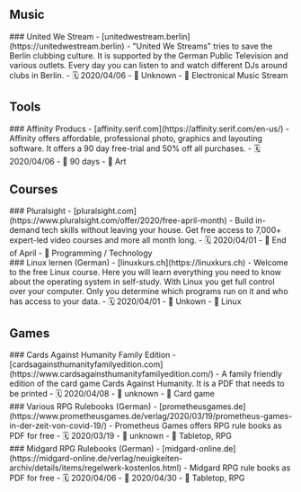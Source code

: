 ## Music

<div class="item" markdown="1">
### United We Stream
- [unitedwestream.berlin](https://unitedwestream.berlin)
- "United We Streams" tries to save the Berlin clubbing culture. It is supported by the German Public Television and various outlets. Every day you can listen to and watch different DJs around clubs in Berlin.
- 🗓 2020/04/06
- 🏁 Unknown
- 📂 Electronical Music Stream
</div>

## Tools

<div class="item" markdown="1">
### Affinity Producs
- [affinity.serif.com](https://affinity.serif.com/en-us/)
- Affinity offers affordable, professional photo, graphics and layouting software. It offers a 90 day free-trial and 50% off all purchases.
- 🗓 2020/04/06
- 🏁 90 days
- 📂 Art
</div>

## Courses

<div class="item" markdown="1">
### Pluralsight
- [pluralsight.com](https://www.pluralsight.com/offer/2020/free-april-month)
- Build in-demand tech skills without leaving your house. Get free access to 7,000+ expert-led video courses and more all month long. 
- 🗓 2020/04/01
- 🏁 End of April
- 📂 Programming / Technology
</div>

<div class="item" markdown="1">
### Linux lernen (German)
- [linuxkurs.ch](https://linuxkurs.ch)
- Welcome to the free Linux course. Here you will learn everything you need to know about the operating system in self-study. With Linux you get full control over your computer. Only you determine which programs run on it and who has access to your data.
- 🗓 2020/04/01
- 🏁 Unkown
- 📂 Linux
</div>

## Games

<div class="item" markdown="1">
### Cards Against Humanity Family Edition
- [cardsagainsthumanityfamilyedition.com](https://www.cardsagainsthumanityfamilyedition.com/)
- A family friendly edition of the card game Cards Against Humanity. It is a PDF that needs to be printed
- 🗓 2020/04/08
- 🏁 unknown
- 📂 Card game
</div>

<div class="item" markdown="1">
### Various RPG Rulebooks (German) 
- [prometheusgames.de](https://www.prometheusgames.de/verlag/2020/03/19/prometheus-games-in-der-zeit-von-covid-19/)
- Prometheus Games offers RPG rule books as PDF for free
- 🗓 2020/03/19
- 🏁 unknown
- 📂 Tabletop, RPG
</div>

<div class="item" markdown="1">
### Midgard RPG Rulebooks (German) 
- [midgard-online.de](https://midgard-online.de/verlag/neuigkeiten-archiv/details/items/regelwerk-kostenlos.html)
- Midgard RPG rule books as PDF for free
- 🗓 2020/04/06
- 🏁 2020/04/30
- 📂 Tabletop, RPG
</div>

